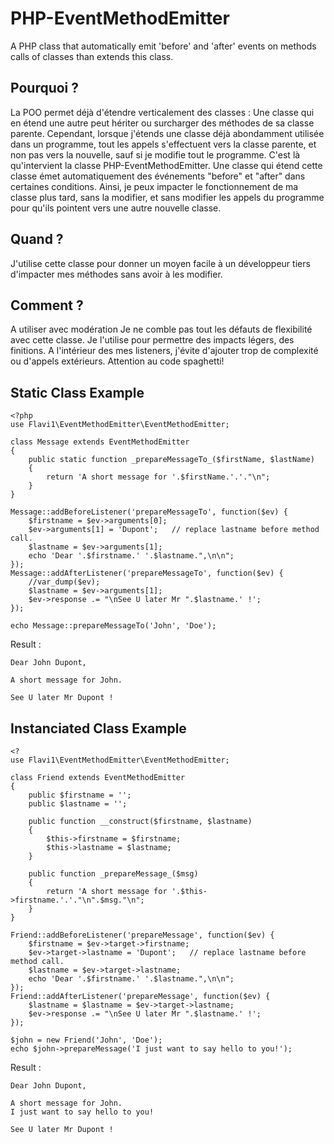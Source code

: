 # PHP-EventMethodEmitter
A PHP class that automatically emit 'before' and 'after' events on methods calls of classes than extends this class.

## Pourquoi ?

La POO permet déjà d'étendre verticalement des classes : Une classe qui en étend une autre peut hériter ou surcharger des méthodes de sa classe parente. Cependant, lorsque j'étends une classe déjà abondamment utilisée dans un programme, tout les appels s'effectuent vers la classe parente, et non pas vers la nouvelle, sauf si je modifie tout le programme.
C'est là qu'intervient la classe PHP-EventMethodEmitter. Une classe qui étend cette classe émet automatiquement des événements "before" et "after" dans certaines conditions.
Ainsi, je peux impacter le fonctionnement de ma classe plus tard, sans la modifier, et sans modifier les appels du programme pour qu'ils pointent vers une autre nouvelle classe.

## Quand ?

J'utilise cette classe pour donner un moyen facile à un développeur tiers d'impacter mes méthodes sans avoir à les modifier.

## Comment ?

A utiliser avec modération Je ne comble pas tout les défauts de flexibilité avec cette classe. Je l'utilise pour permettre des impacts légers, des finitions.  A l'intérieur des mes listeners, j'évite d'ajouter trop de complexité ou d'appels extérieurs. Attention au code spaghetti!

## Static Class Example

    <?php
    use Flavi1\EventMethodEmitter\EventMethodEmitter;
    
    class Message extends EventMethodEmitter
    {
    	public static function _prepareMessageTo_($firstName, $lastName)
    	{
    		return 'A short message for '.$firstName.'.'."\n";
    	}
    }
    
    Message::addBeforeListener('prepareMessageTo', function($ev) {
    	$firstname = $ev->arguments[0];
    	$ev->arguments[1] = 'Dupont';	// replace lastname before method call.
    	$lastname = $ev->arguments[1];
    	echo 'Dear '.$firstname.' '.$lastname.",\n\n";
    });
    Message::addAfterListener('prepareMessageTo', function($ev) {
    	//var_dump($ev);
    	$lastname = $ev->arguments[1];
    	$ev->response .= "\nSee U later Mr ".$lastname.' !';
    });
    
    echo Message::prepareMessageTo('John', 'Doe');

Result : 

    Dear John Dupont,
    
    A short message for John.
    
    See U later Mr Dupont !


## Instanciated Class Example

    <?
    use Flavi1\EventMethodEmitter\EventMethodEmitter;
    
    class Friend extends EventMethodEmitter
    {
    	public $firstname = '';
    	public $lastname = '';
    	
    	public function __construct($firstname, $lastname)
    	{
    		$this->firstname = $firstname;
    		$this->lastname = $lastname;
    	}
    	
    	public function _prepareMessage_($msg)
    	{
    		return 'A short message for '.$this->firstname.'.'."\n".$msg."\n";
    	}
    }
    
    Friend::addBeforeListener('prepareMessage', function($ev) {
    	$firstname = $ev->target->firstname;
    	$ev->target->lastname = 'Dupont';	// replace lastname before method call.
    	$lastname = $ev->target->lastname;
    	echo 'Dear '.$firstname.' '.$lastname.",\n\n";
    });
    Friend::addAfterListener('prepareMessage', function($ev) {
    	$lastname = $lastname = $ev->target->lastname;
    	$ev->response .= "\nSee U later Mr ".$lastname.' !';
    });
    
    $john = new Friend('John', 'Doe');
    echo $john->prepareMessage('I just want to say hello to you!');

Result :

    Dear John Dupont,
    
    A short message for John.
    I just want to say hello to you!
    
    See U later Mr Dupont !

